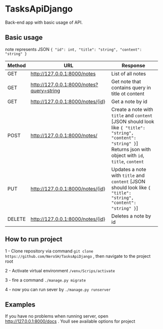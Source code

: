 # TasksApiDjango
Back-end app with basic usage of API.

## Basic usage

note represents JSON 
`
{
  "id": int,
  "title": "string",
  "content": "string"
}
`

Method | URL | Response
------------ | ------------ | -------------
GET | http://127.0.0.1:8000/notes | List of all notes
GET | http://127.0.0.1:8000/notes?query=string | Get note that contains query in title ot content
GET | http://127.0.0.1:8000/notes/{id} | Get a note by id
POST | http://127.0.0.1:8000/notes/ | Create a note with `title` and `content` [JSON should look like `{ "title": "string", "content": "string" }`] Returns json with object with `id`, `title`, `content`
PUT | http://127.0.0.1:8000/notes/{id} | Updates a note with `title` and `content` [JSON should look like `{ "title": "string", "content": "string" }`]
DELETE | http://127.0.0.1:8000/notes/{id} | Deletes a note by id

## How to run project
1 - Clone repository via command 
`git clone  https://github.com/NeroSH/TasksApiDjango`
, then navigate to the project root

2 - Activate virtual environment `/venv/Scrips/activate`

3 - fire a command `./manage.py migrate`

4 - now you can run sever by `./manage.py runserver`

## Examples
If you have no problems when running server, open 
http://127.0.0.1:8000/docs . Youll see available options for project

